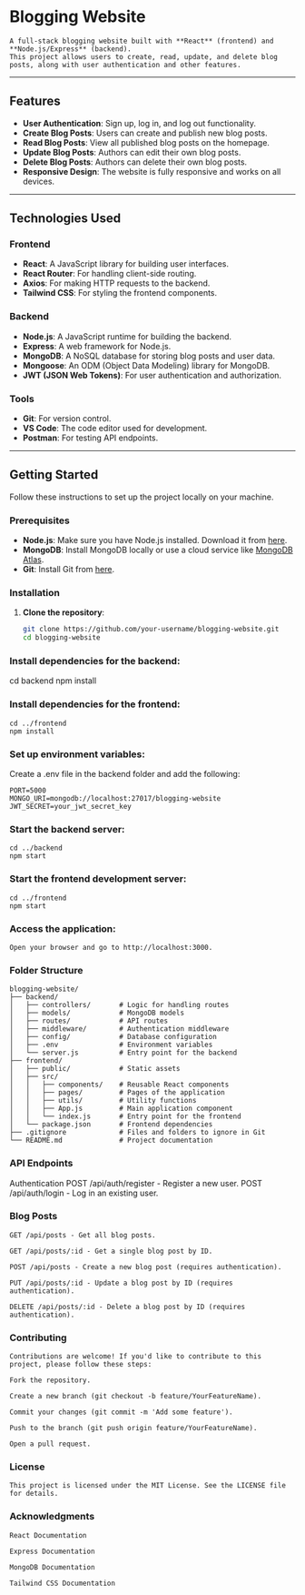# Blogging Website

    A full-stack blogging website built with **React** (frontend) and **Node.js/Express** (backend). 
    This project allows users to create, read, update, and delete blog posts, along with user authentication and other features.

---

## Features

- **User Authentication**: Sign up, log in, and log out functionality.
- **Create Blog Posts**: Users can create and publish new blog posts.
- **Read Blog Posts**: View all published blog posts on the homepage.
- **Update Blog Posts**: Authors can edit their own blog posts.
- **Delete Blog Posts**: Authors can delete their own blog posts.
- **Responsive Design**: The website is fully responsive and works on all devices.

---

## Technologies Used

### Frontend
- **React**: A JavaScript library for building user interfaces.
- **React Router**: For handling client-side routing.
- **Axios**: For making HTTP requests to the backend.
- **Tailwind CSS**: For styling the frontend components.

### Backend
- **Node.js**: A JavaScript runtime for building the backend.
- **Express**: A web framework for Node.js.
- **MongoDB**: A NoSQL database for storing blog posts and user data.
- **Mongoose**: An ODM (Object Data Modeling) library for MongoDB.
- **JWT (JSON Web Tokens)**: For user authentication and authorization.

### Tools
- **Git**: For version control.
- **VS Code**: The code editor used for development.
- **Postman**: For testing API endpoints.

---

## Getting Started

Follow these instructions to set up the project locally on your machine.

### Prerequisites

- **Node.js**: Make sure you have Node.js installed. Download it from [here](https://nodejs.org/).
- **MongoDB**: Install MongoDB locally or use a cloud service like [MongoDB Atlas](https://www.mongodb.com/cloud/atlas).
- **Git**: Install Git from [here](https://git-scm.com/).

### Installation

1. **Clone the repository**:
   ```bash
   git clone https://github.com/your-username/blogging-website.git
   cd blogging-website
   
### Install dependencies for the backend:

   cd backend
   npm install
   
### Install dependencies for the frontend:

    cd ../frontend
    npm install
    
### Set up environment variables:

Create a .env file in the backend folder and add the following:

    PORT=5000
    MONGO_URI=mongodb://localhost:27017/blogging-website
    JWT_SECRET=your_jwt_secret_key
### Start the backend server:
    cd ../backend
    npm start
### Start the frontend development server:
    cd ../frontend
    npm start
### Access the application:

    Open your browser and go to http://localhost:3000.

### Folder Structure
    blogging-website/
    ├── backend/
    │   ├── controllers/       # Logic for handling routes
    │   ├── models/            # MongoDB models
    │   ├── routes/            # API routes
    │   ├── middleware/        # Authentication middleware
    │   ├── config/            # Database configuration
    │   ├── .env               # Environment variables
    │   └── server.js          # Entry point for the backend
    ├── frontend/
    │   ├── public/            # Static assets
    │   ├── src/
    │   │   ├── components/    # Reusable React components
    │   │   ├── pages/         # Pages of the application
    │   │   ├── utils/         # Utility functions
    │   │   ├── App.js         # Main application component
    │   │   └── index.js       # Entry point for the frontend
    │   └── package.json       # Frontend dependencies
    ├── .gitignore             # Files and folders to ignore in Git
    └── README.md              # Project documentation
    
### API Endpoints
Authentication
    POST /api/auth/register - Register a new user.
    POST /api/auth/login - Log in an existing user.

### Blog Posts
    GET /api/posts - Get all blog posts.
    
    GET /api/posts/:id - Get a single blog post by ID.
    
    POST /api/posts - Create a new blog post (requires authentication).
    
    PUT /api/posts/:id - Update a blog post by ID (requires authentication).
    
    DELETE /api/posts/:id - Delete a blog post by ID (requires authentication).

### Contributing
    Contributions are welcome! If you'd like to contribute to this project, please follow these steps:
    
    Fork the repository.
    
    Create a new branch (git checkout -b feature/YourFeatureName).
    
    Commit your changes (git commit -m 'Add some feature').
    
    Push to the branch (git push origin feature/YourFeatureName).
    
    Open a pull request.

### License
    This project is licensed under the MIT License. See the LICENSE file for details.

### Acknowledgments
    React Documentation
    
    Express Documentation
    
    MongoDB Documentation
    
    Tailwind CSS Documentation

